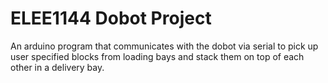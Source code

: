 # ELEE1144 Dobot Project

An arduino program that communicates with the dobot via serial to pick up user specified blocks from loading bays and stack them on top of each other in a delivery bay.
